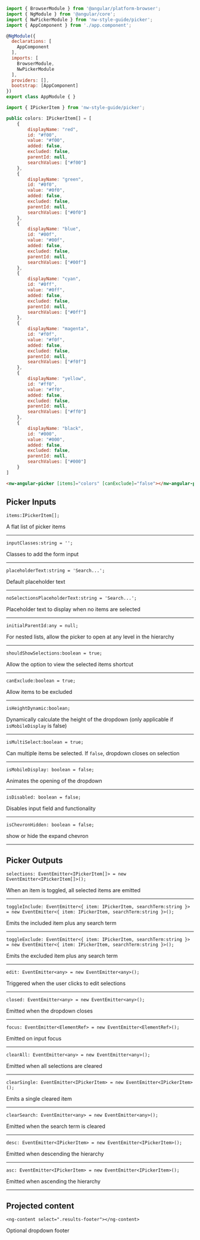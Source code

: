 ```javascript
import { BrowserModule } from '@angular/platform-browser';
import { NgModule } from '@angular/core';
import { NwPickerModule } from 'nw-style-guide/picker';
import { AppComponent } from './app.component';

@NgModule({
  declarations: [
    AppComponent
  ],
  imports: [
    BrowserModule,
    NwPickerModule
  ],
  providers: [],
  bootstrap: [AppComponent]
})
export class AppModule { }
```

```javascript
import { IPickerItem } from 'nw-style-guide/picker';

public colors: IPickerItem[] = [
    {
        displayName: "red",
        id: "#f00",
        value: "#f00",
        added: false,
        excluded: false,
        parentId: null,
        searchValues: ["#f00"]
    },
    {
        displayName: "green",
        id: "#0f0",
        value: "#0f0",
        added: false,
        excluded: false,
        parentId: null,
        searchValues: ["#0f0"]
    },
    {
        displayName: "blue",
        id: "#00f",
        value: "#00f",
        added: false,
        excluded: false,
        parentId: null,
        searchValues: ["#00f"]
    },
    {
        displayName: "cyan",
        id: "#0ff",
        value: "#0ff",
        added: false,
        excluded: false,
        parentId: null,
        searchValues: ["#0ff"]
    },
    {
        displayName: "magenta",
        id: "#f0f",
        value: "#f0f",
        added: false,
        excluded: false,
        parentId: null,
        searchValues: ["#f0f"]
    },
    {
        displayName: "yellow",
        id: "#ff0",
        value: "#ff0",
        added: false,
        excluded: false,
        parentId: null,
        searchValues: ["#ff0"]
    },
    {
        displayName: "black",
        id: "#000",
        value: "#000",
        added: false,
        excluded: false,
        parentId: null,
        searchValues: ["#000"]
    }
]
```

```html
<nw-angular-picker [items]="colors" [canExclude]="false"></nw-angular-picker>
```

## Picker Inputs

`items:IPickerItem[];`

A flat list of picker items

----


`inputClasses:string = '';`

Classes to add the form input

----

`placeholderText:string = 'Search...';`

Default placeholder text

----

`noSelectionsPlaceholderText:string = 'Search...';`

Placeholder text to display when no items are selected

----

`initialParentId:any = null;`

For nested lists, allow the picker to open at any level in the hierarchy

----

`shouldShowSelections:boolean = true;`

Allow the option to view the selected items shortcut

----

`canExclude:boolean = true;`

Allow items to be excluded

----

`isHeightDynamic:boolean;`

Dynamically calculate the height of the dropdown (only applicable if `isMobileDisplay` is false)

----

`isMultiSelect:boolean = true;`

Can multiple items be selected. If `false`, dropdown closes on selection

----

`isMobileDisplay: boolean = false;`

Animates the opening of the dropdown

----

`isDisabled: boolean = false;`

Disables input field and functionality

----

`isChevronHidden: boolean = false;`

show or hide the expand chevron

----

## Picker Outputs

`selections: EventEmitter<IPickerItem[]> = new EventEmitter<IPickerItem[]>();`

When an item is toggled, all selected items are emitted

----
`toggleInclude: EventEmitter<{ item: IPickerItem, searchTerm:string }> = new EventEmitter<{ item: IPickerItem, searchTerm:string }>();`

Emits the included item plus any search term

----
`toggleExclude: EventEmitter<{ item: IPickerItem, searchTerm:string }> = new EventEmitter<{ item: IPickerItem, searchTerm:string }>();`

Emits the excluded item plus any search term

----
`edit: EventEmitter<any> = new EventEmitter<any>();`

Triggered when the user clicks to edit selections

----
`closed: EventEmitter<any> = new EventEmitter<any>();`

Emitted when the dropdown closes

----
`focus: EventEmitter<ElementRef> = new EventEmitter<ElementRef>();`

Emitted on input focus

----
`clearAll: EventEmitter<any> = new EventEmitter<any>();`

Emitted when all selections are cleared

----
`clearSingle: EventEmitter<IPickerItem> = new EventEmitter<IPickerItem>();`

Emits a single cleared item

----
`clearSearch: EventEmitter<any> = new EventEmitter<any>();`

Emitted when the search term is cleared

----
`desc: EventEmitter<IPickerItem> = new EventEmitter<IPickerItem>();`

Emitted when descending the hierarchy

----
`asc: EventEmitter<IPickerItem> = new EventEmitter<IPickerItem>();`

Emitted when ascending the hierarchy

----

## Projected content

`<ng-content select=".results-footer"></ng-content>`

Optional dropdown footer
